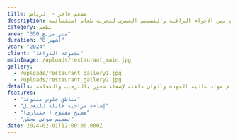 ```yaml
---
title: مطعم فاخر - الرياض
description: تصميم داخلي لمطعم فاخر في الرياض، يجمع بين الأجواء الراقية والتصميم العصري لتجربة طعام استثنائية.
category: مطعم
area: "350 متر مربع"
duration: "8 أشهر"
year: "2024"
client: "مجموعة الذواقة"
mainImage: /uploads/restaurant_main.jpg
gallery:
  - /uploads/restaurant_gallery1.jpg
  - /uploads/restaurant_gallery2.jpg
details: يهدف هذا التصميم إلى خلق بيئة جذابة ومريحة للضيوف، مع التركيز على التفاصيل الجمالية والإضاءة التي تبرز جمال الديكور. تم استخدام مواد عالية الجودة وألوان دافئة لإضفاء شعور بالترحيب والفخامة.
features:
  - "مناطق جلوس متنوعة"
  - "إضاءة مزاجية قابلة للتعديل"
  - "مطبخ مفتوح (اختياري)"
  - "تصميم صوتي محسّن"
date: 2024-02-01T12:00:00.000Z
---
```




